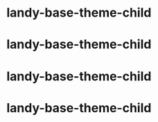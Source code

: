 # landy-base-theme-child
# landy-base-theme-child
# landy-base-theme-child
# landy-base-theme-child
